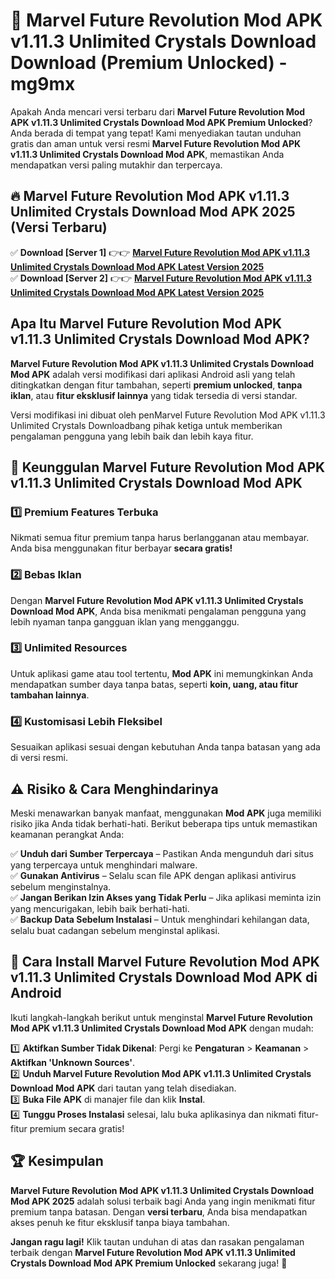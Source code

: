 # 🎯 Marvel Future Revolution Mod APK v1.11.3 Unlimited Crystals Download  Download (Premium Unlocked) -  mg9mx

Apakah Anda mencari versi terbaru dari **Marvel Future Revolution Mod APK v1.11.3 Unlimited Crystals Download Mod APK Premium Unlocked**? Anda berada di tempat yang tepat! Kami menyediakan tautan unduhan gratis dan aman untuk versi resmi **Marvel Future Revolution Mod APK v1.11.3 Unlimited Crystals Download Mod APK**, memastikan Anda mendapatkan versi paling mutakhir dan terpercaya.

## 🔥 Marvel Future Revolution Mod APK v1.11.3 Unlimited Crystals Download Mod APK 2025 (Versi Terbaru)

✅ **Download [Server 1]** 👉👉 [**Marvel Future Revolution Mod APK v1.11.3 Unlimited Crystals Download Mod APK Latest Version 2025**](https://momento.my/?title=Marvel_Future_Revolution_Mod_APK_v1.11.3_Unlimited_Crystals_Download)  
✅ **Download [Server 2]** 👉👉 [**Marvel Future Revolution Mod APK v1.11.3 Unlimited Crystals Download Mod APK Latest Version 2025**](https://momento.my/?title=Marvel_Future_Revolution_Mod_APK_v1.11.3_Unlimited_Crystals_Download)  

## Apa Itu Marvel Future Revolution Mod APK v1.11.3 Unlimited Crystals Download Mod APK?

**Marvel Future Revolution Mod APK v1.11.3 Unlimited Crystals Download Mod APK** adalah versi modifikasi dari aplikasi Android asli yang telah ditingkatkan dengan fitur tambahan, seperti **premium unlocked**, **tanpa iklan**, atau **fitur eksklusif lainnya** yang tidak tersedia di versi standar.

Versi modifikasi ini dibuat oleh penMarvel Future Revolution Mod APK v1.11.3 Unlimited Crystals Downloadbang pihak ketiga untuk memberikan pengalaman pengguna yang lebih baik dan lebih kaya fitur.

## 🎯 Keunggulan Marvel Future Revolution Mod APK v1.11.3 Unlimited Crystals Download Mod APK

### 1️⃣ Premium Features Terbuka
Nikmati semua fitur premium tanpa harus berlangganan atau membayar. Anda bisa menggunakan fitur berbayar **secara gratis!**

### 2️⃣ Bebas Iklan
Dengan **Marvel Future Revolution Mod APK v1.11.3 Unlimited Crystals Download Mod APK**, Anda bisa menikmati pengalaman pengguna yang lebih nyaman tanpa gangguan iklan yang mengganggu.

### 3️⃣ Unlimited Resources
Untuk aplikasi game atau tool tertentu, **Mod APK** ini memungkinkan Anda mendapatkan sumber daya tanpa batas, seperti **koin, uang, atau fitur tambahan lainnya**.

### 4️⃣ Kustomisasi Lebih Fleksibel
Sesuaikan aplikasi sesuai dengan kebutuhan Anda tanpa batasan yang ada di versi resmi.

## ⚠️ Risiko & Cara Menghindarinya

Meski menawarkan banyak manfaat, menggunakan **Mod APK** juga memiliki risiko jika Anda tidak berhati-hati. Berikut beberapa tips untuk memastikan keamanan perangkat Anda:

✅ **Unduh dari Sumber Terpercaya** – Pastikan Anda mengunduh dari situs yang terpercaya untuk menghindari malware.  
✅ **Gunakan Antivirus** – Selalu scan file APK dengan aplikasi antivirus sebelum menginstalnya.  
✅ **Jangan Berikan Izin Akses yang Tidak Perlu** – Jika aplikasi meminta izin yang mencurigakan, lebih baik berhati-hati.  
✅ **Backup Data Sebelum Instalasi** – Untuk menghindari kehilangan data, selalu buat cadangan sebelum menginstal aplikasi.

## 📌 Cara Install Marvel Future Revolution Mod APK v1.11.3 Unlimited Crystals Download Mod APK di Android

Ikuti langkah-langkah berikut untuk menginstal **Marvel Future Revolution Mod APK v1.11.3 Unlimited Crystals Download Mod APK** dengan mudah:

1️⃣ **Aktifkan Sumber Tidak Dikenal**: Pergi ke **Pengaturan** > **Keamanan** > **Aktifkan 'Unknown Sources'**.  
2️⃣ **Unduh Marvel Future Revolution Mod APK v1.11.3 Unlimited Crystals Download Mod APK** dari tautan yang telah disediakan.  
3️⃣ **Buka File APK** di manajer file dan klik **Instal**.  
4️⃣ **Tunggu Proses Instalasi** selesai, lalu buka aplikasinya dan nikmati fitur-fitur premium secara gratis!

## 🏆 Kesimpulan

**Marvel Future Revolution Mod APK v1.11.3 Unlimited Crystals Download Mod APK 2025** adalah solusi terbaik bagi Anda yang ingin menikmati fitur premium tanpa batasan. Dengan **versi terbaru**, Anda bisa mendapatkan akses penuh ke fitur eksklusif tanpa biaya tambahan.

**Jangan ragu lagi!** Klik tautan unduhan di atas dan rasakan pengalaman terbaik dengan **Marvel Future Revolution Mod APK v1.11.3 Unlimited Crystals Download Mod APK Premium Unlocked** sekarang juga! 🚀

